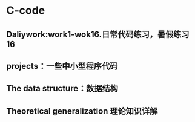 # C-code 
## Daliywork:work1-wok16.日常代码练习，暑假练习16
## projects：一些中小型程序代码
## The data structure：数据结构

## Theoretical generalization 理论知识详解
